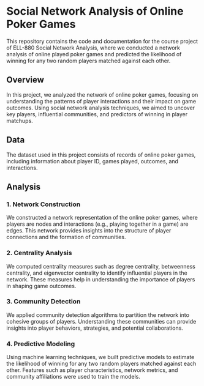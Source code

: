 # Social Network Analysis of Online Poker Games

This repository contains the code and documentation for the course project of ELL-880 Social Network Analysis, where we conducted a network analysis of online played poker games and predicted the likelihood of winning for any two random players matched against each other.

## Overview

In this project, we analyzed the network of online poker games, focusing on understanding the patterns of player interactions and their impact on game outcomes. Using social network analysis techniques, we aimed to uncover key players, influential communities, and predictors of winning in player matchups.

## Data

The dataset used in this project consists of records of online poker games, including information about player ID, games played, outcomes, and interactions.

## Analysis

### 1. Network Construction
We constructed a network representation of the online poker games, where players are nodes and interactions (e.g., playing together in a game) are edges. This network provides insights into the structure of player connections and the formation of communities.

### 2. Centrality Analysis
We computed centrality measures such as degree centrality, betweenness centrality, and eigenvector centrality to identify influential players in the network. These measures help in understanding the importance of players in shaping game outcomes.

### 3. Community Detection
We applied community detection algorithms to partition the network into cohesive groups of players. Understanding these communities can provide insights into player behaviors, strategies, and potential collaborations.

### 4. Predictive Modeling
Using machine learning techniques, we built predictive models to estimate the likelihood of winning for any two random players matched against each other. Features such as player characteristics, network metrics, and community affiliations were used to train the models.
